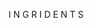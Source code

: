 I
    N
       G
           R
              I
                D
                  E 
                    N
                      T
                       S